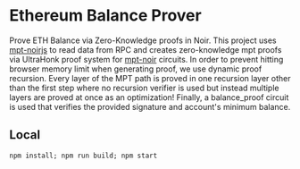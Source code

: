 # Ethereum Balance Prover

Prove ETH Balance via Zero-Knowledge proofs in Noir.
This project uses [mpt-noirjs](https://github.com/RadNi/mpt-noirjs/tree/main) to read data from RPC and creates zero-knowledge mpt proofs via UltraHonk proof system for [mpt-noir](https://github.com/RadNi/mpt-noir) circuits.
In order to prevent hitting browser memory limit when generating proof, we use dynamic proof recursion. Every layer of the MPT path is proved in one recursion layer other than the first step where no recursion verifier is used but instead multiple layers are proved at once as an optimization!
Finally, a balance_proof circuit is used that verifies the provided signature and account's minimum balance.

## Local
`npm install; npm run build; npm start`
